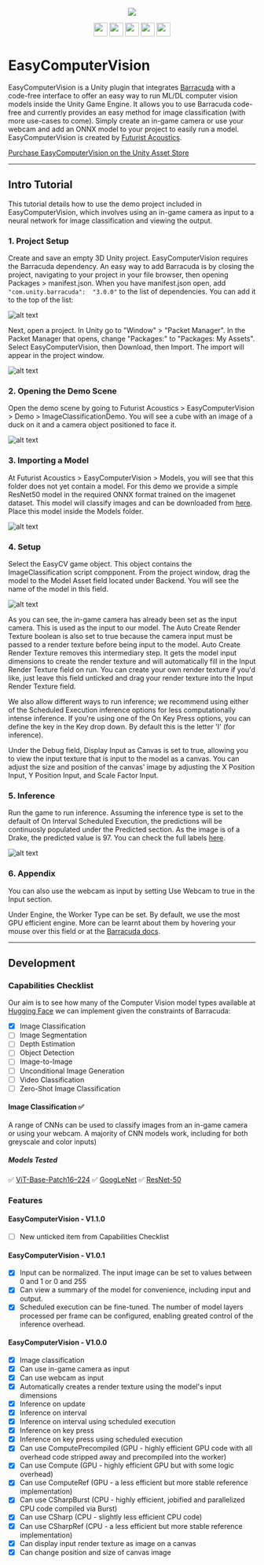 <p align="center">
  <img src="https://github.com/FuturistAcoustics/EasyComputerVision/blob/main/Images/EasyComputerVision%20Logo%20192x192.png">
</p>
<p align="center">
  <a href="https://www.linkedin.com/company/futurist-acoustics/"><img src="https://raw.githubusercontent.com/gauravghongde/social-icons/9d939e1c5b7ea4a24ac39c3e4631970c0aa1b920/SVG/White/LinkedIN_white.svg" width=28px></a>
  <a href="https://www.youtube.com/@futuristacoustics"><img src="https://raw.githubusercontent.com/gauravghongde/social-icons/9d939e1c5b7ea4a24ac39c3e4631970c0aa1b920/SVG/White/Youtube_white.svg" width=28px></a>
  <a href="https://www.reddit.com/r/FuturistAcoustics/"><img src="https://raw.githubusercontent.com/gauravghongde/social-icons/9d939e1c5b7ea4a24ac39c3e4631970c0aa1b920/SVG/White/Reddit_white.svg" width=28px></a>
  <a href="https://twitter.com/FutAcoustics"><img src="https://raw.githubusercontent.com/gauravghongde/social-icons/9d939e1c5b7ea4a24ac39c3e4631970c0aa1b920/SVG/White/Twitter_white.svg" width=28px></a>
  <a href="https://github.com/FuturistAcoustics"><img src="https://raw.githubusercontent.com/gauravghongde/social-icons/9d939e1c5b7ea4a24ac39c3e4631970c0aa1b920/SVG/White/Github_white.svg" width=28px></a>
</p>

# EasyComputerVision
EasyComputerVision is a Unity plugin that integrates [Barracuda](https://docs.unity3d.com/Packages/com.unity.barracuda@3.0/manual/TensorHandling.html) with a code-free interface to offer an easy way to run ML/DL computer vision models inside the Unity Game Engine. It allows you to use Barracuda code-free and currently provides an easy method for image classification (with more use-cases to come). Simply create an in-game camera or use your webcam and add an ONNX model to your project to easily run a model. EasyComputerVision is created by [Futurist Acoustics](https://futuristacoustics.com/).

[Purchase EasyComputerVision on the Unity Asset Store](https://u3d.as/37DT)

-----


## Intro Tutorial
This tutorial details how to use the demo project included in EasyComputerVision, which involves using an in-game camera as input to a neural network for image classification and viewing the output.

### 1. Project Setup
Create and save an empty 3D Unity project. EasyComputerVision requires the Barracuda dependency. An easy way to add Barracuda is by closing the project, navigating to your project in your file browser, then opening Packages > manifest.json. When you have manifest.json open, add 
`"com.unity.barracuda":  "3.0.0"` to the list of dependencies. You can add it to the top of the list:

![alt text](https://github.com/FuturistAcoustics/EasyComputerVision/blob/main/Images/Tutorial_01.png?raw=true "Tutorial_1")

Next, open a project. In Unity go to "Window" > "Packet Manager". In the Packet Manager that opens, change "Packages:" to "Packages: My Assets". Select EasyComputerVision, then Download, then Import. The import will appear in the project window.

![alt text](https://github.com/FuturistAcoustics/EasyComputerVision/blob/main/Images/Tutorial_02.png?raw=true "Tutorial_2")

### 2. Opening the Demo Scene
Open the demo scene by going to Futurist Acoustics > EasyComputerVision > Demo > ImageClassificationDemo. You will see a cube with an image of a duck on it and a camera object positioned to face it.

![alt text](https://github.com/FuturistAcoustics/EasyComputerVision/blob/main/Images/Tutorial_03.png?raw=true "Tutorial_3")

### 3. Importing a Model
At Futurist Acoustics > EasyComputerVision > Models, you will see that this folder does not yet contain a model. For this demo we provide a simple ResNet50 model in the required ONNX format trained on the imagenet dataset. This model will classify images and can be downloaded from [here](https://github.com/FuturistAcoustics/EasyCV/tree/main/Models). Place this model inside the Models folder.

![alt text](https://github.com/FuturistAcoustics/EasyComputerVision/blob/main/Images/Tutorial_04.png?raw=true "Tutorial_4")

### 4. Setup
Select the EasyCV game object. This object contains the ImageClassification script compponent. From the project window, drag the model to the Model Asset field located under Backend. You will see the name of the model in this field.

![alt text](https://github.com/FuturistAcoustics/EasyComputerVision/blob/main/Images/Tutorial_05.png?raw=true "Tutorial_5")

As you can see, the in-game camera has already been set as the input camera. This is used as the input to our model. The Auto Create Render Texture boolean is also set to true because the camera input must be passed to a render texture before being input to the model. Auto Create Render Texture removes this intermediary step. It gets the model input dimensions to create the render texture and will automatically fill in the Input Render Texture field on run. You can create your own render texture if you'd like, just leave this field unticked and drag your render texture into the Input Render Texture field.

We also allow different ways to run inference; we recommend using either of the Scheduled Execution inference options for less computationally intense inference. If you're using one of the On Key Press options, you can define the key in the Key drop down. By default this is the letter 'I' (for inference).

Under the Debug field, Display Input as Canvas is set to true, allowing you to view the input texture that is input to the model as a canvas. You can adjust the size and position of the canvas' image by adjusting the X Position Input, Y Position Input, and Scale Factor Input.

### 5. Inference
Run the game to run inference. Assuming the inference type is set to the default of On Interval Scheduled Execution, the predictions will be continuosly populated under the Predicted section. As the image is of a Drake, the predicted value is 97. You can check the full labels [here](https://gist.github.com/yrevar/942d3a0ac09ec9e5eb3a).

![alt text](https://github.com/FuturistAcoustics/EasyComputerVision/blob/main/Images/Marketing_02.png?raw=true "Tutorial_6")


### 6. Appendix
You can also use the webcam as input by setting Use Webcam to true in the Input section.

Under Engine, the Worker Type can be set. By default, we use the most GPU efficient engine. More can be learnt about them by hovering your mouse over this field or at the [Barracuda docs](https://docs.unity3d.com/Packages/com.unity.barracuda@3.0/manual/Worker.html).


-----

## Development
### Capabilities Checklist
Our aim is to see how many of the Computer Vision model types available at [Hugging Face](https://huggingface.co/models) we can implement given the constraints of Barracuda:
- [x] Image Classification
- [ ] Image Segmentation
- [ ] Depth Estimation
- [ ] Object Detection
- [ ] Image-to-Image
- [ ] Unconditional Image Generation
- [ ] Video Classification
- [ ] Zero-Shot Image Classification

#### Image Classification ✅
A range of CNNs can be used to classify images from an in-game camera or using your webcam. A majority of CNN models work, including for both greyscale and color inputs)
##### Models Tested
✅ [ViT-Base-Patch16–224](https://huggingface.co/google/vit-base-patch16-224)
✅ [GoogLeNet](https://pytorch.org/hub/pytorch_vision_googlenet/)
✅ [ResNet-50](https://huggingface.co/microsoft/resnet-50)

### Features
#### EasyComputerVision - V1.1.0
- [ ] New unticked item from Capabilities Checklist

#### EasyComputerVision - V1.0.1
- [x] Input can be normalized. The input image can be set to values between 0 and 1 or 0 and 255
- [x] Can view a summary of the model for convenience, including input and output.
- [x] Scheduled execution can be fine-tuned. The number of model layers processed per frame can be configured, enabling greated control of the inference overhead.

#### EasyComputerVision - V1.0.0
- [x] Image classification
- [x] Can use in-game camera as input
- [x] Can use webcam as input
- [x] Automatically creates a render texture using the model's input dimensions
- [x] Inference on update
- [x] Inference on interval
- [x] Inference on interval using scheduled execution
- [x] Inference on key press
- [x] Inference on key press using scheduled execution
- [x] Can use ComputePrecompiled (GPU - highly efficient GPU code with all overhead code stripped away and precompiled into the worker)
- [x] Can use Compute (GPU - highly efficient GPU but with some logic overhead)
- [x] Can use ComputeRef (GPU - a less efficient but more stable reference implementation)
- [x] Can use CSharpBurst (CPU - highly efficient, jobified and parallelized CPU code compiled via Burst)
- [x] Can use CSharp (CPU - slightly less efficient CPU code)
- [x] Can use CSharpRef (CPU - a less efficient but more stable reference implementation)
- [x] Can display input render texture as image on a canvas
- [x] Can change position and size of canvas image
